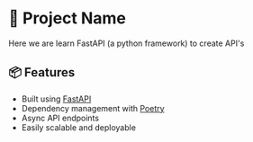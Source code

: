 # 🚀 Project Name

Here we are learn FastAPI (a python framework) to create API's

## 📦 Features

- Built using [FastAPI](https://fastapi.tiangolo.com/)
- Dependency management with [Poetry](https://python-poetry.org/)
- Async API endpoints
- Easily scalable and deployable
